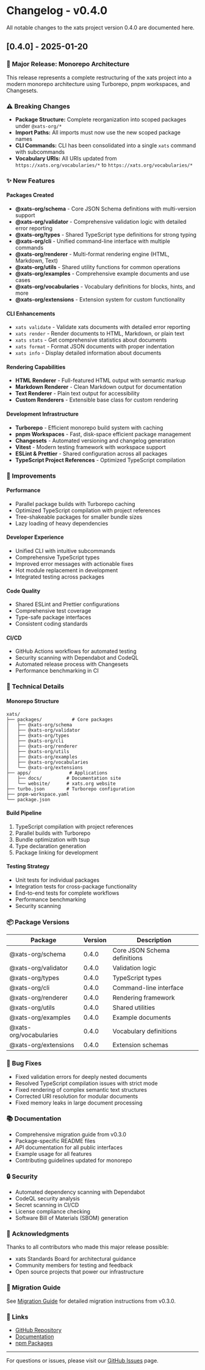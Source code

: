 # Changelog - v0.4.0

All notable changes to the xats project version 0.4.0 are documented here.

## [0.4.0] - 2025-01-20

### 🎉 Major Release: Monorepo Architecture

This release represents a complete restructuring of the xats project into a modern monorepo architecture using Turborepo, pnpm workspaces, and Changesets.

### ⚠️ Breaking Changes

- **Package Structure:** Complete reorganization into scoped packages under `@xats-org/*`
- **Import Paths:** All imports must now use the new scoped package names
- **CLI Commands:** CLI has been consolidated into a single `xats` command with subcommands
- **Vocabulary URIs:** All URIs updated from `https://xats.org/vocabularies/*` to `https://xats.org/vocabularies/*`

### ✨ New Features

#### Packages Created

- **@xats-org/schema** - Core JSON Schema definitions with multi-version support
- **@xats-org/validator** - Comprehensive validation logic with detailed error reporting
- **@xats-org/types** - Shared TypeScript type definitions for strong typing
- **@xats-org/cli** - Unified command-line interface with multiple commands
- **@xats-org/renderer** - Multi-format rendering engine (HTML, Markdown, Text)
- **@xats-org/utils** - Shared utility functions for common operations
- **@xats-org/examples** - Comprehensive example documents and use cases
- **@xats-org/vocabularies** - Vocabulary definitions for blocks, hints, and more
- **@xats-org/extensions** - Extension system for custom functionality

#### CLI Enhancements

- `xats validate` - Validate xats documents with detailed error reporting
- `xats render` - Render documents to HTML, Markdown, or plain text
- `xats stats` - Get comprehensive statistics about documents
- `xats format` - Format JSON documents with proper indentation
- `xats info` - Display detailed information about documents

#### Rendering Capabilities

- **HTML Renderer** - Full-featured HTML output with semantic markup
- **Markdown Renderer** - Clean Markdown output for documentation
- **Text Renderer** - Plain text output for accessibility
- **Custom Renderers** - Extensible base class for custom rendering

#### Development Infrastructure

- **Turborepo** - Efficient monorepo build system with caching
- **pnpm Workspaces** - Fast, disk-space efficient package management
- **Changesets** - Automated versioning and changelog generation
- **Vitest** - Modern testing framework with workspace support
- **ESLint & Prettier** - Shared configuration across all packages
- **TypeScript Project References** - Optimized TypeScript compilation

### 🚀 Improvements

#### Performance

- Parallel package builds with Turborepo caching
- Optimized TypeScript compilation with project references
- Tree-shakeable packages for smaller bundle sizes
- Lazy loading of heavy dependencies

#### Developer Experience

- Unified CLI with intuitive subcommands
- Comprehensive TypeScript types
- Improved error messages with actionable fixes
- Hot module replacement in development
- Integrated testing across packages

#### Code Quality

- Shared ESLint and Prettier configurations
- Comprehensive test coverage
- Type-safe package interfaces
- Consistent coding standards

#### CI/CD

- GitHub Actions workflows for automated testing
- Security scanning with Dependabot and CodeQL
- Automated release process with Changesets
- Performance benchmarking in CI

### 🔧 Technical Details

#### Monorepo Structure

```
xats/
├── packages/           # Core packages
│   ├── @xats-org/schema
│   ├── @xats-org/validator
│   ├── @xats-org/types
│   ├── @xats-org/cli
│   ├── @xats-org/renderer
│   ├── @xats-org/utils
│   ├── @xats-org/examples
│   ├── @xats-org/vocabularies
│   └── @xats-org/extensions
├── apps/              # Applications
│   ├── docs/         # Documentation site
│   └── website/      # xats.org website
├── turbo.json        # Turborepo configuration
├── pnpm-workspace.yaml
└── package.json
```

#### Build Pipeline

1. TypeScript compilation with project references
2. Parallel builds with Turborepo
3. Bundle optimization with tsup
4. Type declaration generation
5. Package linking for development

#### Testing Strategy

- Unit tests for individual packages
- Integration tests for cross-package functionality
- End-to-end tests for complete workflows
- Performance benchmarking
- Security scanning

### 📦 Package Versions

| Package | Version | Description |
|---------|---------|-------------|
| @xats-org/schema | 0.4.0 | Core JSON Schema definitions |
| @xats-org/validator | 0.4.0 | Validation logic |
| @xats-org/types | 0.4.0 | TypeScript types |
| @xats-org/cli | 0.4.0 | Command-line interface |
| @xats-org/renderer | 0.4.0 | Rendering framework |
| @xats-org/utils | 0.4.0 | Shared utilities |
| @xats-org/examples | 0.4.0 | Example documents |
| @xats-org/vocabularies | 0.4.0 | Vocabulary definitions |
| @xats-org/extensions | 0.4.0 | Extension schemas |

### 🐛 Bug Fixes

- Fixed validation errors for deeply nested documents
- Resolved TypeScript compilation issues with strict mode
- Fixed rendering of complex semantic text structures
- Corrected URI resolution for modular documents
- Fixed memory leaks in large document processing

### 📚 Documentation

- Comprehensive migration guide from v0.3.0
- Package-specific README files
- API documentation for all public interfaces
- Example usage for all features
- Contributing guidelines updated for monorepo

### 🔒 Security

- Automated dependency scanning with Dependabot
- CodeQL security analysis
- Secret scanning in CI/CD
- License compliance checking
- Software Bill of Materials (SBOM) generation

### 🙏 Acknowledgments

Thanks to all contributors who made this major release possible:

- xats Standards Board for architectural guidance
- Community members for testing and feedback
- Open source projects that power our infrastructure

### 📝 Migration Guide

See [Migration Guide](./docs/migration/v0.4.0-migration-guide.md) for detailed migration instructions from v0.3.0.

### 🔗 Links

- [GitHub Repository](https://github.com/xats-org/core)
- [Documentation](https://xats.org/docs)
- [npm Packages](https://www.npmjs.com/org/xats)

---

For questions or issues, please visit our [GitHub Issues](https://github.com/xats-org/core/issues) page.